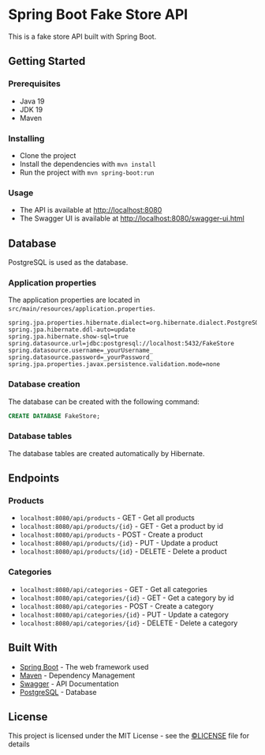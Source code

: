 # Spring Boot Fake Store API

This is a fake store API built with Spring Boot.

## Getting Started

### Prerequisites

* Java 19
* JDK 19
* Maven


### Installing

* Clone the project
* Install the dependencies with `mvn install`
* Run the project with `mvn spring-boot:run`

### Usage

* The API is available at [http://localhost:8080](http://localhost:8080)
* The Swagger UI is available at [http://localhost:8080/swagger-ui.html](http://localhost:8080/swagger-ui.html)

## Database

PostgreSQL is used as the database.

### Application properties

The application properties are located in `src/main/resources/application.properties`.

```properties
spring.jpa.properties.hibernate.dialect=org.hibernate.dialect.PostgreSQLDialect
spring.jpa.hibernate.ddl-auto=update
spring.jpa.hibernate.show-sql=true
spring.datasource.url=jdbc:postgresql://localhost:5432/FakeStore
spring.datasource.username=_yourUsername_
spring.datasource.password=_yourPassword_
spring.jpa.properties.javax.persistence.validation.mode=none
```

### Database creation

The database can be created with the following command:

```sql
CREATE DATABASE FakeStore;
```

### Database tables

The database tables are created automatically by Hibernate.


## Endpoints

### Products

* `localhost:8080/api/products` - GET - Get all products
* `localhost:8080/api/products/{id}` - GET - Get a product by id
* `localhost:8080/api/products` - POST - Create a product
* `localhost:8080/api/products/{id}` - PUT - Update a product
* `localhost:8080/api/products/{id}` - DELETE - Delete a product

### Categories

* `localhost:8080/api/categories` - GET - Get all categories
* `localhost:8080/api/categories/{id}` - GET - Get a category by id
* `localhost:8080/api/categories` - POST - Create a category
* `localhost:8080/api/categories/{id}` - PUT - Update a category
* `localhost:8080/api/categories/{id}` - DELETE - Delete a category

## Built With

* [Spring Boot](https://spring.io/projects/spring-boot) - The web framework used
* [Maven](https://maven.apache.org/) - Dependency Management
* [Swagger](https://swagger.io/) - API Documentation
* [PostgreSQL](https://www.postgresql.org/) - Database


## License

This project is licensed under the MIT License - see the [©LICENSE](LICENSE) file for details
